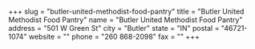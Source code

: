 +++
slug = "butler-united-methodist-food-pantry"
title = "Butler United Methodist Food Pantry"
name = "Butler United Methodist Food Pantry"
address = "501 W Green St"
city = "Butler"
state = "IN"
postal = "46721-1074"
website = ""
phone = "260 868-2098"
fax = ""
+++
